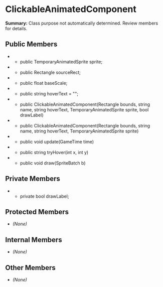 # ClickableAnimatedComponent

**Summary:** Class purpose not automatically determined. Review members for details.

## Public Members
- - public TemporaryAnimatedSprite sprite;
- - public Rectangle sourceRect;
- - public float baseScale;
- - public string hoverText = "";
- - public ClickableAnimatedComponent(Rectangle bounds, string name, string hoverText, TemporaryAnimatedSprite sprite, bool drawLabel)
- - public ClickableAnimatedComponent(Rectangle bounds, string name, string hoverText, TemporaryAnimatedSprite sprite)
- - public void update(GameTime time)
- - public string tryHover(int x, int y)
- - public void draw(SpriteBatch b)

## Private Members
- - private bool drawLabel;

## Protected Members
- *(None)*

## Internal Members
- *(None)*

## Other Members
- *(None)*

